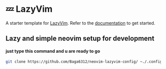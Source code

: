 # 💤 LazyVim

A starter template for [LazyVim](https://github.com/LazyVim/LazyVim).
Refer to the [documentation](https://lazyvim.github.io/installation) to get started.

## Lazy and simple neovim setup for development 
#### just type this command and u are ready to go 

```BASH 
git clone https://github.com/Baga6312/neovim-lazyvim-config/ ~./.config/nvim/
```
